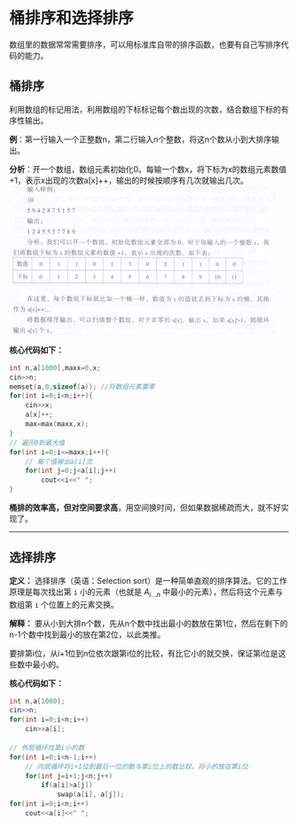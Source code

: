 # 桶排序和选择排序
数组里的数据常常需要排序，可以用标准库自带的排序函数，也要有自己写排序代码的能力。

## 桶排序
利用数组的标记用法，利用数组的下标标记每个数出现的次数，结合数组下标的有序性输出。

**例**：第一行输入一个正整数n，第二行输入n个整数，将这n个数从小到大排序输出。

**分析**：开一个数组，数组元素初始化0。每输一个数x，将下标为x的数组元素数值+1，表示x出现的次数a[x]++，输出的时候按顺序有几次就输出几次。
![输入图片说明](/imgs/2025-04-01/vq6RQg1fSxSrMXyY.jpeg)

**核心代码如下：**
```cpp
int n,a[1000],maxx=0,x;
cin>>n;
memset(a,0,sizeof(a)); //将数组元素置零
for(int i=0;i<n;i++){
	cin>>x;
	a[x]++;
	max=max(maxx,x);
}
// 遍历0到最大值
for(int i=0;i<=maxx;i++){
	// 每个值输出a[i]次
	for(int j=0;j<a[i];j++)
		cout<<i<<" ";
}
```
**桶排的效率高，但对空间要求高**，用空间换时间，但如果数据稀疏而大，就不好实现了。

---

## 选择排序
**定义：** 选择排序（英语：Selection sort）是一种简单直观的排序算法。它的工作原理是每次找出第 ```i``` 小的元素（也就是  $A_{i...n}$  中最小的元素），然后将这个元素与数组第 ```i``` 个位置上的元素交换。

**解释：**
要从小到大排n个数，先从n个数中找出最小的数放在第1位，然后在剩下的n-1个数中找到最小的放在第2位，以此类推。

要排第i位，从i+1位到n位依次跟第i位的比较，有比它小的就交换，保证第i位是这些数中最小的。

**核心代码如下：**
```cpp
int n,a[1000];
cin>>n;
for(int i=0;i<n;i++)
	cin>>a[i];

// 外层循环找第i小的数
for(int i=0;i<n-1;i++)
	// 内层循环将i+1位到最后一位的数与第i位上的数比较，将小的放在第i位
	for(int j=i+1;j<n;j++)
		if(a[i]>a[j])
			swap(a[i], a[j]);
for(int i=0;i<n;i++)
	cout<<a[i]<<" ";
```

<!--stackedit_data:
eyJoaXN0b3J5IjpbNzQyMDg1ODA5LDIwNzE5NTUwMTcsMTY1Nz
A3NDI0NF19
-->